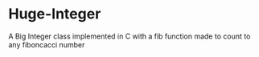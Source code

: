 # Huge-Integer
A Big Integer class implemented in C with a fib function made to count to any fiboncacci number
